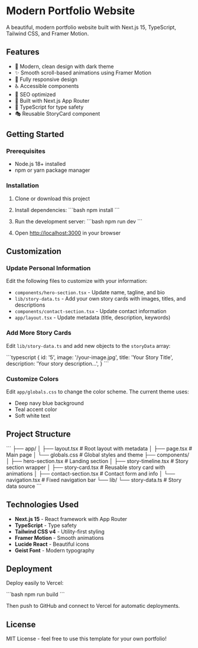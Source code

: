 # Modern Portfolio Website

A beautiful, modern portfolio website built with Next.js 15, TypeScript, Tailwind CSS, and Framer Motion.

## Features

- 🎨 Modern, clean design with dark theme
- ✨ Smooth scroll-based animations using Framer Motion
- 📱 Fully responsive design
- ♿ Accessible components
- 🎯 SEO optimized
- 🚀 Built with Next.js App Router
- 💎 TypeScript for type safety
- 🎭 Reusable StoryCard component

## Getting Started

### Prerequisites

- Node.js 18+ installed
- npm or yarn package manager

### Installation

1. Clone or download this project

2. Install dependencies:
\`\`\`bash
npm install
\`\`\`

3. Run the development server:
\`\`\`bash
npm run dev
\`\`\`

4. Open [http://localhost:3000](http://localhost:3000) in your browser

## Customization

### Update Personal Information

Edit the following files to customize with your information:

- `components/hero-section.tsx` - Update name, tagline, and bio
- `lib/story-data.ts` - Add your own story cards with images, titles, and descriptions
- `components/contact-section.tsx` - Update contact information
- `app/layout.tsx` - Update metadata (title, description, keywords)

### Add More Story Cards

Edit `lib/story-data.ts` and add new objects to the `storyData` array:

\`\`\`typescript
{
  id: '5',
  image: '/your-image.jpg',
  title: 'Your Story Title',
  description: 'Your story description...',
}
\`\`\`

### Customize Colors

Edit `app/globals.css` to change the color scheme. The current theme uses:
- Deep navy blue background
- Teal accent color
- Soft white text

## Project Structure

\`\`\`
├── app/
│   ├── layout.tsx          # Root layout with metadata
│   ├── page.tsx            # Main page
│   └── globals.css         # Global styles and theme
├── components/
│   ├── hero-section.tsx    # Landing section
│   ├── story-timeline.tsx  # Story section wrapper
│   ├── story-card.tsx      # Reusable story card with animations
│   ├── contact-section.tsx # Contact form and info
│   └── navigation.tsx      # Fixed navigation bar
└── lib/
    └── story-data.ts       # Story data source
\`\`\`

## Technologies Used

- **Next.js 15** - React framework with App Router
- **TypeScript** - Type safety
- **Tailwind CSS v4** - Utility-first styling
- **Framer Motion** - Smooth animations
- **Lucide React** - Beautiful icons
- **Geist Font** - Modern typography

## Deployment

Deploy easily to Vercel:

\`\`\`bash
npm run build
\`\`\`

Then push to GitHub and connect to Vercel for automatic deployments.

## License

MIT License - feel free to use this template for your own portfolio!

